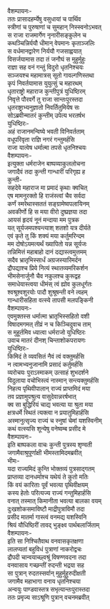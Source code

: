 वैशम्पायनः-  
ततः प्रासादहर्म्येषु वसुधायां च पार्थिव  
स्त्रीणां च पुरुषाणां च सुमहान् निस्स्वनोऽभवत्  
स राजा राजमार्गेण नृनारीसङ्कुलेन च  
कथञ्चिन्निर्ययौ धीमान् वेपमानः कृताञ्जलिः  
स वर्धमानद्वारेण निर्ययौ गजसाह्वयात्  
विसर्जयामास तदा तं जनौघं स मुहुर्मुहुः  
राज्ञा सह वनं गन्तुं विदुरो धृतनिश्चयः  
सञ्जयश्च महामात्रस् सूतो गावल्गणिस्तथा  
कृपं निवर्तयामास युयुत्सुं च महारथम्  
धृताराष्ट्रो महाराज कुन्तीपुत्रं युधिष्ठिरम्  
निवृत्ते पौरवर्गे तु राजा सान्तःपुरस्तदा  
धृतराष्ट्राभ्यनुज्ञातो निवर्तितुमियेष सः  
सोऽब्रवीन्मातरं कुन्तीम् उपेत्य भरतर्षभ  
युधिष्ठिरः-  
अहं राजानमन्विष्ये भवती विनिवर्तताम्  
वधूपरिवृता राज्ञि नगरं गन्तुमर्हसि  
राजा यात्वेष धर्मात्मा तपसे धृतनिश्चयः  
वैशम्पायनः-  
इत्युक्ता धर्मराजेन बाष्पव्याकुललोचना  
जगादैवं तदा कुन्ती गान्धारीं परिगृह्य ह  
कुन्ती-  
सहदेवे महाराज मा प्रमादं कृथाः क्वचित्  
एष मामनुरक्तो हि राजंस्त्वां चैव सर्वदा  
कर्णं स्मरेथास्सततं सङ्ग्रामेष्वपलायिनम्  
अवकीर्णो हि स मया वीरो दुष्प्रज्ञया तदा  
आयसं हृदयं नूनं मन्दाया मम पुत्रक  
यत् सूर्यजमपश्यन्त्याश् शतशो यत्र दीर्यते  
एवं कृते तु किं शक्यं मया कर्तुमरिन्दम  
मम दोषोऽयमत्यर्थं ख्यापितो यन्न सूर्यजः  
तन्निमित्तं महाबाहो दानं दद्यास्त्वमुत्तमम्  
सदैव भ्रातृभिस्सार्धं अग्रजस्यारिमर्दन  
द्रौपद्याश्च प्रिये नित्यं स्थातव्यमरिकर्शन   
भीमसेनार्जुनौ चैव नकुलश्च कुरूद्वह  
समाधेयास्त्वया धीमंस् त्वं ह्योव कुलधूर्गतः  
श्वश्रूश्वशुरयोः पादौ शुश्रूषन्ती वने त्वहम्  
गान्धारीसहिता वत्स्ये तापसी मलपङ्किनी  
वैशम्पायनः-  
एवमुक्तस्स धर्मात्मा भ्रातृभिस्सहितो वशी  
विषादमगमत् तीव्रं न च किञ्चिदुवाच ताम्  
स मुहूर्तमिव ध्यात्वा धर्मराजो युधिष्ठिरः  
उवाच मातरं दीनश् चिन्ताशोकपरायणः  
युधिष्ठिरः-  
किमिदं ते व्यवसितं नैवं त्वं वक्तुमर्हसि  
न त्वामभ्यनुजानामि प्रसादं कर्तुमर्हसि  
व्यरोचयः पुराऽस्माकम् उत्साहं शुभदर्शने  
विदुलाया वचोभिस्त्वं नास्मान् सन्त्यक्तुमर्हसि  
निहत्य पृथिवीपालान् राज्यं प्राप्तमिदं मया  
तव प्रज्ञामुपश्रुत्य वासुदेवान्नरर्षभात्  
क्व सा बुद्धिरियं चाद्य भवत्या या श्रुता मया  
क्षत्रधर्मे स्थितं त्यक्त्वा न प्रयातुमिहार्हसि  
अस्मानुत्सृज्य राज्यं च स्नुषां चेमां यशस्विनीम्  
कथं वत्स्यसि शून्येषु वनेष्वम्ब प्रसीद मे  
वैशम्पायनः-  
इति बाष्पकला वाचः कुन्ती पुत्रस्य शृण्वती  
जगामैवाश्रुपूर्णाक्षी भीमस्तामिदमब्रवीत्  
भीमः-  
यदा राज्यमिदं कुन्ति भोक्तव्यं पुत्रसाद्गतम्  
प्राप्तव्या दानधर्माश्च यथेयं ते कुतो मतिः  
किं वयं कारिताः पूर्वं भवत्या पृथिवीक्षयम्  
कस्य हेतोः परित्यज्य राज्यं गन्तुमिहार्हसि  
वनात् तस्मात् किमानीता भवत्या बालका वयम्  
दुःखशोकसमाविष्टौ माद्रीपुत्राविमौ तदा  
प्रसीद मातर्मा गास्त्वं वनमद्य यशस्विनि  
श्रियं यौधिष्ठिरीं तावद् भुङ्क्ष्व पार्थबलार्जिताम्  
वैशम्पायनः-  
इति सा निश्चितैवाथ वनवासकृतक्षणा  
लालप्यतां बहुविधं पुत्राणां नाकरोद्वचः  
द्रौपदी चान्वयाच्छ्वश्रूं विषण्णवदना तदा  
वनवासाय गच्छन्तीं रुदन्ती भद्रया सह  
सा पुत्रान् रुदतस्सर्वान् मुहुर्मुहुरुदीक्षती  
जगामैव महाभागा वनाय धृतनिश्चया  
अन्वयुः पाण्डवास्तत्र सभृत्यान्तःपुरास्तदा  
ततः प्रमृज्य साऽश्रूणि पुत्रान् वचनमब्रवीत्  
